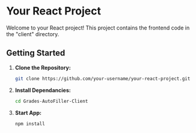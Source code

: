 # Your React Project

Welcome to your React project! This project contains the frontend code in the "client" directory.

## Getting Started

1. **Clone the Repository:**
   ```bash
   git clone https://github.com/your-username/your-react-project.git

2. **Install Dependancies:**
   ```bash
   cd Grades-AutoFiller-Client

3. **Start App:**
   ```bash
   npm install 

   
